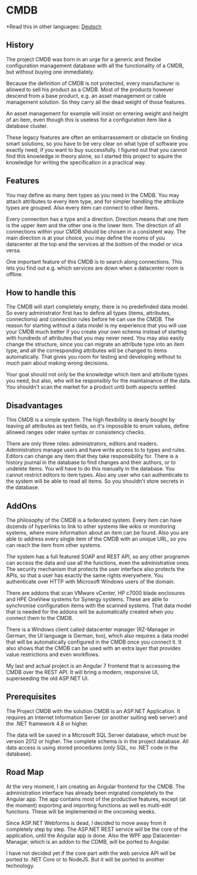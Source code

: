 # CMDB

*Read this in other languages: [Deutsch](Readme.DE.MD)

## History

The project CMDB was born in an urge for a generic and flexibe configuration management database with all the functionality of a CMDB, but without buying one immediately.

Because the definition of CMDB is not protected, every manufacturer is allowed to sell his product as a CMDB.
Most of the products however descend from a base product, e.g. an asset management or cable management solution.
So they carry all the dead weight of those features.

An asset management for example will insist on entering weight and height of an item, even though this is useless for a configuration item like a database cluster.

These legacy features are often an embarrassement or obstacle on finding smart solutions, so you have to be very clear on what type of software you exactly need, if you want to buy successfully.
I figured out that you cannot find this knowledge in theory alone, so I started this project to aquire the knowledge for writing the specification in a practical way.


## Features

You may define as many item types as you need in the CMDB. You may attach attributes to every item type, and for simpler handling the attribute types are grouped. Also every item can connect to other items.

Every connection has a type and a direction. Direction means that one item is the upper item and the other one is the lower item. The direction of all connections within your CMDB should be chosen in a consistent way. The main direction is at your choice, you may define the rooms of you datacenter at the top and the services at the bottom of the model or vica versa.

One important feature of this CMDB is to search along connections. This lets you find out e.g. which services are down when a datacenter room is offline.

## How to handle this

The CMDB will start completely empty, there is no predefinded data model. So every administrator first has to define all types (items, attributes, connections) and connection rules before he can use the CMDB. The reason for starting without a data model is my experience that you will use your CMDB much better if you create your own schema instead of starting with hundreds of attributes that you may never need. You may also easily change the structure, since you can migrate an attribute type into an item type, and all the corresponding attributes will be changed to items automatically. That gives you room for testing and developing without to much pain about making wrong decisions.

Your goal should not only be the knowledge which item and attribute types you need, but also, who will be responsibly for the maintainance of the data. You shouldn't scan the market for a product until both aspects settled.

## Disadvantages

This CMDB is a simple system. The high flexibility is dearly bought by leaving all attributes as text fields, so it's impossible to enum values, define allowed ranges oder make syntax or consistency checks.

There are only three roles: administrators, editors and readers. Administrators manage users and have write access to to types and rules. Editors can change any item that they take responsibility for. There is a history journal in the database to find changes and their authors, or to undelete items. You will have to do this manually in the database. You cannot restrict editors to item types. Also any user who can authenticate to the system will be able to read all items. So you shouldn't store secrets in the database.

## AddOns

The philosophy of the CMDB is a federated system. Every item can have dozends of hyperlinks to link to other systems like wikis or monitoring systems, where more information about an item can be found. Also you are able to address every single item of the CMDB with an unique URL, so you can reach the item from other systems.

The system has a full featured SOAP and REST API, so any other programm can access the data and use all the functions, even the administrative ones. The security mechanism that protects the user interface also protects the APIs, so that a user has exactly the same rights everywhere. You authenticate over HTTP with Microsoft Windows users of the domain.

There are addons that scan VMware vCenter, HP c7000 blade enclosures and HPE OneView systems for Synergy systems. These are able to synchronise configuration items with the scanned systems. That data model that is needed for the addons will be automatically created when you connect them to the CMDB.

There is a Windows client called datacenter manager (RZ-Manager in German, the UI language is German, too), which also requires a data model that will be automatically configured in the CMDB once you connect it. It also shows that the CMDB can be used with an extra layer that provides value restrictions and even workflows.

My last and actual project is an Angular 7 frontend that is accessing the CMDB over the REST API. It will bring a modern, responsive UI, superseeding the old ASP.NET UI.

## Prerequisites

The Project CMDB with the solution CMDB is an ASP.NET Application. It requires an Internet Information Server (or another suiting web server) and the .NET framework 4.8 or higher.

The data will be saved in a Microsoft SQL Server database, which must be version 2012 or higher. The complete schema is in the project database. All data access is using stored procedures (only SQL, no .NET code in the database).

## Road Map

At the very moment, I am creating an Angular frontend for the CMDB. The administration interface has already been migrated completely to the Angular app. The app contains most of the productive features, except (at the moment) exporting and importing functions as well es multi-edit functions. These will be implemented in the oncoming weeks.

Since ASP.NET Webforms is dead, I decided to move away from it completely step by step. The ASP.NET REST service will be the core of the application, until the Angular app is done. Also the WPF app Datacenter-Managar, which is an addon to the CDMB, will be ported to Angular.

I have not decided yet if the core part with the web service API will be ported to .NET Core or to NodeJS. But it will be ported to another technology.
